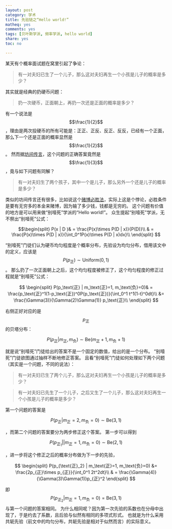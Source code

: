 ```yaml
---
layout: post 
category: 学术
title: 先验链之“Hello world!”
matheq: yes
comments: yes
tags: [贝叶斯学派, 频率学派, hello world]
share: yes
toc: no

---
```


某天有个概率面试题在窝里引起了争论：

> 有一对夫妇已生了一个儿子，那么这对夫妇再生一个小孩是儿子的概率是多少？

其实就是经典的扔硬币问题：

> 扔一次硬币，正面朝上，再扔一次还是正面的概率是多少？

有一个说法是$$\frac{1}{2}$$，理由是两次投硬币的所有可能是：正正、正反、反正、反反，已经有一个正面，那么下一个还是正面的概率显然是$$\frac{1}{2}$$。
然而据[坊间传言](http://bbs.tianya.cn/post-develop-879607-1.shtml)，这个问题的正确答案竟然是$$\frac{1}{3}$$，竟与如下问题有同解？

> 有一对夫妇生了两个孩子，其中一个是儿子，那么另外一个还是儿子的概率是多少？

类似的坊间传言还有很多，比如说这个[赌博必胜法](http://www.guokr.com/post/9996/)，实际上这是个悖论，必胜条件是要有无穷多的本金来赌博，因为输了多少钱，钱都是无穷的。
这个问题有价值的地方是可以用来做“别噎死”学派的“Hello world!”。 
众生提起“别噎死”学派，无不祭出“别噎死”公式：

$$\begin{split}
P(x | D )& = \frac{P(x)\times P(D | x)}{P(D)}\\
& = \frac{P(x)\times P(D | x)}{\int_0^1P(x)\times P(D | x)dx}\\
\end{split}
$$

“别噎死”门徒们认为硬币均匀程度是个概率分布，先验设为均匀分布，借用该文中的定义，应该是$$P(p_\text{正}) \sim \mathrm{Uniform}(0,1) $$。
那么扔了一次正面朝上之后，这个均匀程度被修正了，这个均匀程度的修正过程就是“别噎死”公式：

$$ \begin{split}
P(p_\text{正} | m_\text{正}=1, m_\text{负}=0)& = \frac{p_\text{正}^1(1-p_\text{正})^0P(p_\text{正})}{\int_0^1 t^1(1-t)^0dt}\\
&= \frac{\Gamma(3)}{\Gamma(2)\Gamma(1)} p_\text{正}\\
\end{split}
$$

右侧正好对应的是$$p_\text{正}$$的贝塔分布：

$$P(p_\text{正} | m_\text{正}, m_\text{负}) \sim \mathrm{Be}(m_\text{正}+1, m_\text{负}+1)$$

就是说“别噎死”门徒给出的答案不是一个固定的数值，给出的是一个分布。
“别噎死”门徒欲图通过抽样不断地修正答案。
且看“别噎死”门徒如何处理如下两个问题（其实是一个问题，不同的说法）：

> 有一对夫妇已生了两个儿子，那么这对夫妇再生一个小孩是儿子的概率是多少？

> 有一对夫妇已先生了一个儿子，之后又生了一个儿子，那么这对夫妇再生一个小孩是儿子的概率是多少？

第一个问题的答案是

$$P(p_\text{正} | m_\text{正}=2, m_\text{负}=0) \sim \mathrm{Be}(3,1)$$

，而第二个问题的答案要分为两步修正这个答案。 第一步可以得到

$$P(p_{\text{正}_1} || m_\text{正}=1, m_\text{负}=0) \sim \mathrm{Be}(2,1)$$

，进一步将这个修正之后的概率分布做为下一步的先验，

$$ \begin{split}
P(p_{\text{正}_2} | m_\text{正}=1, m_\text{负}=0) &= \frac{2p_{正}\times p_{正}}{\int_0^1 2t^2dt}\\
& = \frac{\Gamma(4)}{\Gamma(3)\Gamma(1)}p_{正}^2
\end{split}
$$

即$$P(p_{\text{正}_2} | m_\text{正}=1, m_\text{负}=0) = \mathrm{Be}(3,1)$$与第一个问题的答案相同。
为什么相同呢？因为第一次先验的系数也在分母中出现了，于是约去了系数，且后验与似然有相同的多项式形式。
也就是为什么采用共轭先验（前文中的均匀分布，共轭先验是相对于似然而言）的实际意义。
